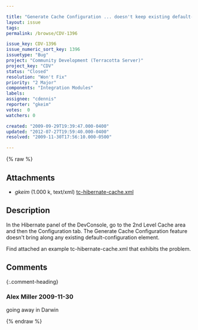 ```yaml
---

title: "Generate Cache Configuration ... doesn't keep existing default-configuration element"
layout: issue
tags: 
permalink: /browse/CDV-1396

issue_key: CDV-1396
issue_numeric_sort_key: 1396
issuetype: "Bug"
project: "Community Development (Terracotta Server)"
project_key: "CDV"
status: "Closed"
resolution: "Won't Fix"
priority: "2 Major"
components: "Integration Modules"
labels: 
assignee: "cdennis"
reporter: "gkeim"
votes:  0
watchers: 0

created: "2009-09-29T19:39:47.000-0400"
updated: "2012-07-27T19:59:40.000-0400"
resolved: "2009-11-30T17:56:10.000-0500"

---
```




{% raw %}


## Attachments

* <em>gkeim</em> (1.000 k, text/xml) [tc-hibernate-cache.xml](/attachments/CDV/CDV-1396/tc-hibernate-cache.xml)




## Description

<div markdown="1" class="description">

In the Hibernate panel of the DevConsole, go to the 2nd Level Cache area and then the Configuration tab.  The Generate Cache Configuration feature doesn't bring along any existing default-configuration element.

Find attached an example tc-hibernate-cache.xml that exhibits the problem.


</div>

## Comments


{:.comment-heading}
### **Alex Miller** <span class="date">2009-11-30</span>

<div markdown="1" class="comment">

going away in Darwin

</div>



{% endraw %}
